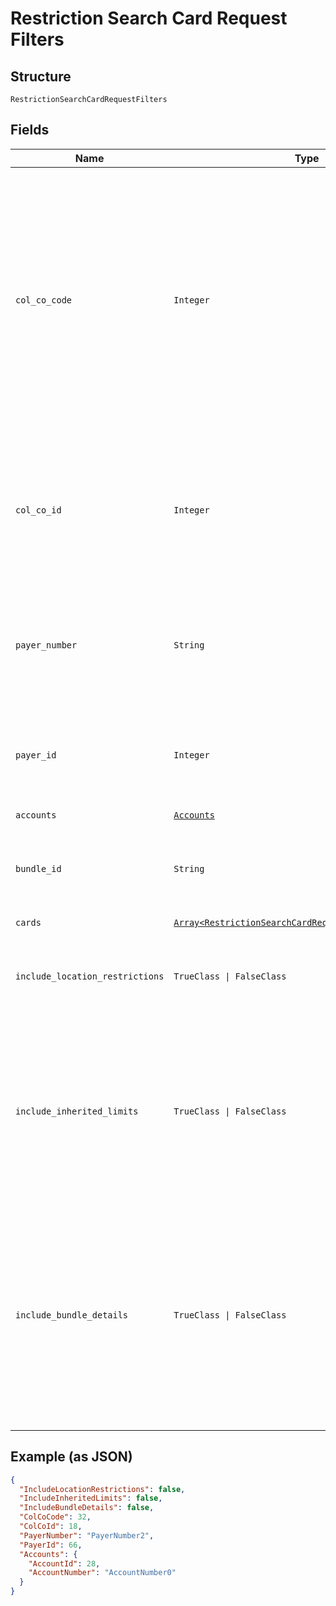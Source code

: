 
# Restriction Search Card Request Filters

## Structure

`RestrictionSearchCardRequestFilters`

## Fields

| Name | Type | Tags | Description |
|  --- | --- | --- | --- |
| `col_co_code` | `Integer` | Optional | Collecting Company Code (Shell Code) of the selected payer.<br>Mandatory for serviced OUs such as Romania, Latvia, Lithuania, Estonia, Ukraine etc. It is optional for other countries if ColCoID is provided.<br>Example:<br>86 for Philippines<br>5 for UK |
| `col_co_id` | `Integer` | Optional | Collecting Company Id (in GFN) of the selected payer.<br>Optional if ColCoCode is passed else Mandatory.<br>Example:<br>1 for Philippines<br>5 for UK |
| `payer_number` | `String` | Optional | Payer Number of the selected payer.<br>Optional if PayerId is passed else Mandatory<br>Example: GB000000123 |
| `payer_id` | `Integer` | Optional | Payer Id  of the selected payer.<br>Optional if PayerNumber is passed else Mandatory<br>Example: 123456 |
| `accounts` | [`Accounts`](../../doc/models/accounts.md) | Optional | - |
| `bundle_id` | `String` | Optional | Identifier of the Card bundle in Gateway.<br>Optional if cards list is given, else mandatory. |
| `cards` | [`Array<RestrictionSearchCardRequestFiltersCardsItems>`](../../doc/models/restriction-search-card-request-filters-cards-items.md) | Optional | - |
| `include_location_restrictions` | `TrueClass \| FalseClass` | Optional | Whether to include location restriction of the cards in the response<br>**Default**: `false` |
| `include_inherited_limits` | `TrueClass \| FalseClass` | Optional | When True: service will return the inherited values for the usage limits (from card-program or account as available) when it is not overridden on the card.<br>**Default**: `false` |
| `include_bundle_details` | `TrueClass \| FalseClass` | Optional | When the value is True, API will return bundle Id associated with cards in the response, if available.<br>Note: Use ‘Null’ or ‘False’ for optimum performance. A delay in response is expected when set to ‘True’.<br>**Default**: `false` |

## Example (as JSON)

```json
{
  "IncludeLocationRestrictions": false,
  "IncludeInheritedLimits": false,
  "IncludeBundleDetails": false,
  "ColCoCode": 32,
  "ColCoId": 18,
  "PayerNumber": "PayerNumber2",
  "PayerId": 66,
  "Accounts": {
    "AccountId": 28,
    "AccountNumber": "AccountNumber0"
  }
}
```

